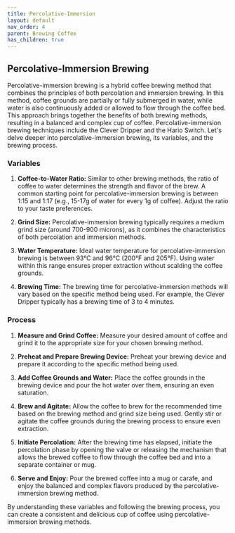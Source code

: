 ```yaml
---
title: Percolative-Immersion
layout: default
nav_order: 4
parent: Brewing Coffee
has_children: true
---
```


## Percolative-Immersion Brewing

Percolative-immersion brewing is a hybrid coffee brewing method that combines the principles of both percolation and immersion brewing. In this method, coffee grounds are partially or fully submerged in water, while water is also continuously added or allowed to flow through the coffee bed. This approach brings together the benefits of both brewing methods, resulting in a balanced and complex cup of coffee. Percolative-immersion brewing techniques include the Clever Dripper and the Hario Switch. Let's delve deeper into percolative-immersion brewing, its variables, and the brewing process.

### Variables

1. **Coffee-to-Water Ratio:** Similar to other brewing methods, the ratio of coffee to water determines the strength and flavor of the brew. A common starting point for percolative-immersion brewing is between 1:15 and 1:17 (e.g., 15-17g of water for every 1g of coffee). Adjust the ratio to your taste preferences.

2. **Grind Size:** Percolative-immersion brewing typically requires a medium grind size (around 700-900 microns), as it combines the characteristics of both percolation and immersion methods.

3. **Water Temperature:** Ideal water temperature for percolative-immersion brewing is between 93°C and 96°C (200°F and 205°F). Using water within this range ensures proper extraction without scalding the coffee grounds.

4. **Brewing Time:** The brewing time for percolative-immersion methods will vary based on the specific method being used. For example, the Clever Dripper typically has a brewing time of 3 to 4 minutes.

### Process

1. **Measure and Grind Coffee:** Measure your desired amount of coffee and grind it to the appropriate size for your chosen brewing method.

2. **Preheat and Prepare Brewing Device:** Preheat your brewing device and prepare it according to the specific method being used.

3. **Add Coffee Grounds and Water:** Place the coffee grounds in the brewing device and pour the hot water over them, ensuring an even saturation.

4. **Brew and Agitate:** Allow the coffee to brew for the recommended time based on the brewing method and grind size being used. Gently stir or agitate the coffee grounds during the brewing process to ensure even extraction.

5. **Initiate Percolation:** After the brewing time has elapsed, initiate the percolation phase by opening the valve or releasing the mechanism that allows the brewed coffee to flow through the coffee bed and into a separate container or mug.

6. **Serve and Enjoy:** Pour the brewed coffee into a mug or carafe, and enjoy the balanced and complex flavors produced by the percolative-immersion brewing method.

By understanding these variables and following the brewing process, you can create a consistent and delicious cup of coffee using percolative-immersion brewing methods.


